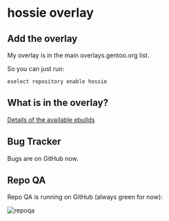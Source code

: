 hossie overlay
==============

Add the overlay
---------------

My overlay is in the main overlays.gentoo.org list.

So you can just run:

    eselect repository enable hossie


What is in the overlay?
-----------------------

[Details of the available ebuilds](https://wiki.hossie.de/projekte:gentoo-overlay)


Bug Tracker
-----------

Bugs are on GitHub now.

Repo QA
-------

Repo QA is running on GitHub (always green for now):

![repoqa](https://github.com/daugustin/gentoo-overlay/actions/workflows/main.yml/badge.svg)